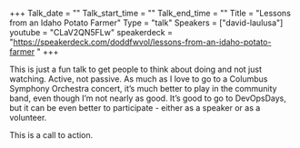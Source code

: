 +++
Talk_date = ""
Talk_start_time = ""
Talk_end_time = ""
Title = "Lessons from an Idaho Potato Farmer"
Type = "talk"
Speakers = ["david-laulusa"]
youtube = "CLaV2QN5FLw"
speakerdeck = "https://speakerdeck.com/doddfwvol/lessons-from-an-idaho-potato-farmer "
+++

This is just a fun talk to get people to think about doing and not just watching. Active, not passive. As much as I love to go to a Columbus Symphony Orchestra concert, it’s much better to play in the community band, even though I’m not nearly as good. It’s good to go to DevOpsDays, but it can be even better to participate - either as a speaker or as a volunteer.

This is a call to action.
